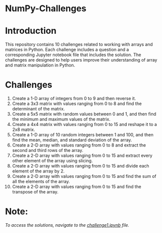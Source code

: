 # NumPy-Challenges

# Introduction
This repository contains 10 challenges related to working with arrays and 
matrices in Python. Each challenge includes a question and a corresponding 
Jupyter notebook file that includes the solution. The challenges are designed 
to help users improve their understanding of array and matrix manipulation in Python.

# Challenges
1. Create a 1-D array of integers from 0 to 9 and then reverse it.
2. Create a 3x3 matrix with values ranging from 0 to 8 and find the determinant of the matrix.
3. Create a 5x5 matrix with random values between 0 and 1, and then find the minimum and maximum values of the matrix.
4. Create a 4x4 matrix with values ranging from 0 to 15 and reshape it to a 2x8 matrix.
5. Create a 1-D array of 10 random integers between 1 and 100, and then find the mean, median, and standard deviation of the array.
6. Create a 2-D array with values ranging from 0 to 8 and extract the second and third rows of the array.
7. Create a 2-D array with values ranging from 0 to 15 and extract every other element of the array using slicing.
8. Create a 2-D array with values ranging from 0 to 15 and divide each element of the array by 2.
9. Create a 2-D array with values ranging from 0 to 15 and find the sum of all the elements of the array.
10. Create a 2-D array with values ranging from 0 to 15 and find the transpose of the array.

# Note:
*To access the solutions, navigate to the [challenge1.ipynb](https://github.com/manish-bhusal/NumPy-Challenges/blob/main/challenge1.ipynb) file.*
